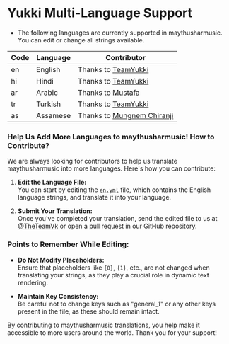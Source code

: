 # Yukki Multi-Language Support

- The following languages are currently supported in maythusharmusic. You can edit or change all strings available.

| Code | Language | Contributor |
|------|----------|-------------|
| en   | English  | Thanks to [TeamYukki](https://t.me/TeamYukki) |
| hi   | Hindi    | Thanks to [TeamYukki](https://t.me/TeamYukki) |
| ar   | Arabic   | Thanks to [Mustafa](https://t.me/tr_4z) |
| tr   | Turkish  | Thanks to [TeamYukki](https://t.me/TeamYukki) |
| as   | Assamese | Thanks to [Mungnem Chiranji](https://t.me/ChiranjibKoch) |

### Help Us Add More Languages to maythusharmusic! How to Contribute?

We are always looking for contributors to help us translate maythusharmusic into more languages. Here's how you can contribute:

1. **Edit the Language File:**  
   You can start by editing the [`en.yml`](https://github.com/TheTeamVivek/maythusharmusic/blob/master/strings%2Flangs%2Fen.yml) file, which contains the English language strings, and translate it into your language.

2. **Submit Your Translation:**  
   Once you've completed your translation, send the edited file to us at [@TheTeamVk](https://t.me/TheTeamVk) or open a pull request in our GitHub repository.

### Points to Remember While Editing:

- **Do Not Modify Placeholders:**  
  Ensure that placeholders like `{0}`, `{1}`, etc., are not changed when translating your strings, as they play a crucial role in dynamic text rendering.

- **Maintain Key Consistency:**  
  Be careful not to change keys such as "general_1" or any other keys present in the file, as these should remain intact.

By contributing to maythusharmusic translations, you help make it accessible to more users around the world. Thank you for your support!
